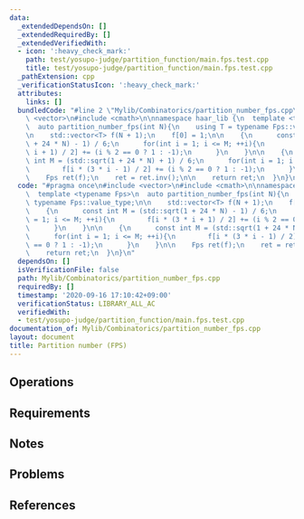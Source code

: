 ```yaml
---
data:
  _extendedDependsOn: []
  _extendedRequiredBy: []
  _extendedVerifiedWith:
  - icon: ':heavy_check_mark:'
    path: test/yosupo-judge/partition_function/main.fps.test.cpp
    title: test/yosupo-judge/partition_function/main.fps.test.cpp
  _pathExtension: cpp
  _verificationStatusIcon: ':heavy_check_mark:'
  attributes:
    links: []
  bundledCode: "#line 2 \"Mylib/Combinatorics/partition_number_fps.cpp\"\n#include\
    \ <vector>\n#include <cmath>\n\nnamespace haar_lib {\n  template <typename Fps>\n\
    \  auto partition_number_fps(int N){\n    using T = typename Fps::value_type;\n\
    \n    std::vector<T> f(N + 1);\n    f[0] = 1;\n\n    {\n      const int M = (std::sqrt(1\
    \ + 24 * N) - 1) / 6;\n      for(int i = 1; i <= M; ++i){\n        f[i * (3 *\
    \ i + 1) / 2] += (i % 2 == 0 ? 1 : -1);\n      }\n    }\n\n    {\n      const\
    \ int M = (std::sqrt(1 + 24 * N) + 1) / 6;\n      for(int i = 1; i <= M; ++i){\n\
    \        f[i * (3 * i - 1) / 2] += (i % 2 == 0 ? 1 : -1);\n      }\n    }\n\n\
    \    Fps ret(f);\n    ret = ret.inv();\n\n    return ret;\n  }\n}\n"
  code: "#pragma once\n#include <vector>\n#include <cmath>\n\nnamespace haar_lib {\n\
    \  template <typename Fps>\n  auto partition_number_fps(int N){\n    using T =\
    \ typename Fps::value_type;\n\n    std::vector<T> f(N + 1);\n    f[0] = 1;\n\n\
    \    {\n      const int M = (std::sqrt(1 + 24 * N) - 1) / 6;\n      for(int i\
    \ = 1; i <= M; ++i){\n        f[i * (3 * i + 1) / 2] += (i % 2 == 0 ? 1 : -1);\n\
    \      }\n    }\n\n    {\n      const int M = (std::sqrt(1 + 24 * N) + 1) / 6;\n\
    \      for(int i = 1; i <= M; ++i){\n        f[i * (3 * i - 1) / 2] += (i % 2\
    \ == 0 ? 1 : -1);\n      }\n    }\n\n    Fps ret(f);\n    ret = ret.inv();\n\n\
    \    return ret;\n  }\n}\n"
  dependsOn: []
  isVerificationFile: false
  path: Mylib/Combinatorics/partition_number_fps.cpp
  requiredBy: []
  timestamp: '2020-09-16 17:10:42+09:00'
  verificationStatus: LIBRARY_ALL_AC
  verifiedWith:
  - test/yosupo-judge/partition_function/main.fps.test.cpp
documentation_of: Mylib/Combinatorics/partition_number_fps.cpp
layout: document
title: Partition number (FPS)
---
```


## Operations

## Requirements

## Notes

## Problems

## References

